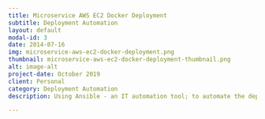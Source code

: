 ```yaml
---
title: Microservice AWS EC2 Docker Deployment
subtitle: Deployment Automation
layout: default
modal-id: 3
date: 2014-07-16
img: microservice-aws-ec2-docker-deployment.png
thumbnail: microservice-aws-ec2-docker-deployment-thumbnail.png
alt: image-alt
project-date: October 2019
client: Personal
category: Deployment Automation
description: Using Ansible - an IT automation tool; to automate the deployment of a microservice onto AWS EC2 instances.

---
```

